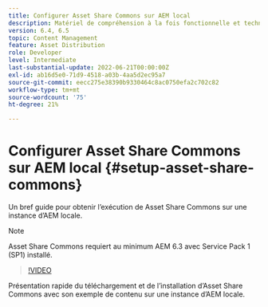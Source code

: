 ```yaml
---
title: Configurer Asset Share Commons sur AEM local
description: Matériel de compréhension à la fois fonctionnelle et technique Ressources Share Commons
version: 6.4, 6.5
topic: Content Management
feature: Asset Distribution
role: Developer
level: Intermediate
last-substantial-update: 2022-06-21T00:00:00Z
exl-id: ab16d5e0-71d9-4518-a03b-4aa5d2ec95a7
source-git-commit: eecc275e38390b9330464c8ac0750efa2c702c82
workflow-type: tm+mt
source-wordcount: '75'
ht-degree: 21%

---
```


# Configurer Asset Share Commons sur AEM local {#setup-asset-share-commons}

Un bref guide pour obtenir l’exécution de Asset Share Commons sur une instance d’AEM locale.

>[!NOTE]
>
>Asset Share Commons requiert au minimum AEM 6.3 avec Service Pack 1 (SP1) installé.

>[!VIDEO](https://video.tv.adobe.com/v/20499?quality=12&learn=on)

Présentation rapide du téléchargement et de l’installation d’Asset Share Commons avec son exemple de contenu sur une instance d’AEM locale.
